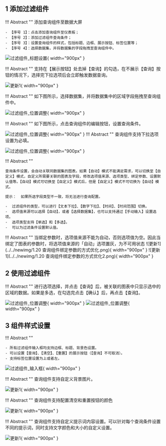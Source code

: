 ## 1 添加过滤组件
!!! Abstract ""
	添加查询组件至数据大屏
	
	- 【序号 1】：点击添加查询组件至仪表板；
	- 【序号 2】：添加过滤组件查询条件；
	- 【序号 3】：设置查询组件的样式，包括标题、边框、展示按钮、标签位置等；
	- 【序号 4】：选择数据集，并将数据集的字段拖拽至查询组件中。

![过滤组件_标题设置](../../img/dashboard_generation/数据大屏查询组件.png){ width="900px" }


!!! Abstract ""
	支持在【展示按钮】处去掉【查询】的勾选，在不展示【查询】按钮的情况下，选择完下拉选项后会立即触发数据查询。

![更新1](../../newimg/查询组件支持无查询按钮直接查询.png){ width="900px" }


!!! Abstract ""
	如下图所示，选择数据集，并将数据集中的区域字段拖拽至查询组件中。

![过滤组件_位置调整](../../img/dashboard_generation/添加过滤字段.png){ width="900px" }

!!! Abstract ""
	如下图所示，点击查询组件的编辑按钮，设置查询条件。

![过滤组件_位置调整](../../img/dashboard_generation/点击添加查询条件.png){ width="900px" }
!!! Abstract ""
	查询组件支持下拉选项设置为必填。

![过滤组件_位置调整](../../img/dashboard_generation/必选项和默认值.png){ width="900px" }


!!! Abstract ""

	查询条件设置，会自动关联同数据集的图表。如果【自动】模式不能满足需求，可以切换至【自定义】模式，自定义所需要关联的图表及字段，修改选项值来源、选项类型、绑定参数、设置默认值等。【自动】模式可切换至【自定义】模式后，但是【自定义】模式不可切换为【自动】模式。

	提示：  如果所选字段类型不一致，将无法进行查询配置。

	-  过滤组件的类型，可以进行【文本下拉】、【数字下拉】、【时间】、【时间范围】切换。
	-  选项值来源可以选择【自动】，或者【选择数据集】，也可以支持通过【手动输入】设置选项。
	-  选项类型支持【单选】和【多选】。
	-  可以为过滤条件设置默认值。

!!! Abstract ""
	当绑定参数时，选项值来源不能为自动，否则选项值为空。因此当绑定了图表的参数时，将选项值来源的「自动」选项置灰，为不可用状态
	![更新1](../../newimg/1.20 查询组件绑定参数的方式优化.png){ width="900px" }
	![更新1](../../newimg/1.20 查询组件绑定参数的方式优化2.png){ width="900px" }

## 2 使用过滤组件
!!! Abstract ""
	进行选项选择，并点击【查询】后，被关联的图表中只显示选中的区域的数据。如果是多选，在勾选完点击【确认】后，再点击【查询】。

![过滤组件_位置调整](../../img/dashboard_generation/数据大屏过滤组件勾选值.png){ width="900px" }
![过滤组件_位置调整](../../img/dashboard_generation/数据大屏过滤查询.png){ width="900px" }

## 3 组件样式设置

!!! Abstract ""

	- 所有过滤组件输入框均支持边框、标题、背景色设置。
	- 可以设置【查询】、【清空】、【重置】的展示按钮（【查询】不可取消）。
	- 支持标签位置设置为上或者左。

![过滤组件_输入框](../../img/dashboard_generation/数据大屏过滤组件样式.png){ width="900px" }

!!! Abstract ""
	查询组件支持自定义背景图片。

![更新1](../../newimg/数据大屏查询组件支持自定义背景图片.png){ width="900px" }

!!! Abstract ""
	查询组件支持配置清空和重置按钮的颜色

![更新1](../../newimg/数据大屏查询组件支持配置清空和重置按钮的颜色.png){ width="900px" }

!!! Abstract ""
	查询组件支持自定义提示词内容设置。可以针对每个查询条件设置不同的提示词，同时支持文字颜色和大小的自定义设置。

![更新1](../../newimg/数据大屏查询组件支持自定义提示词内容设置.png){ width="900px" }


